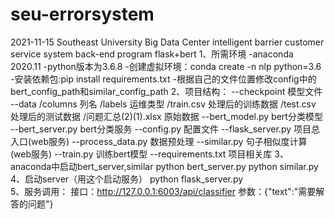 # seu-errorsystem
2021-11-15 Southeast University Big Data Center intelligent barrier customer service system back-end program      flask+bert
1、所需环境
    -anaconda 2020.11
    -python版本为3.6.8
    -创建虚拟环境：conda create -n nlp python=3.6 
    -安装依赖包:pip install requirements.txt
    -根据自己的文件位置修改config中的bert_config_path和similar_config_path
2、项目结构：
    --checkpoint
        模型文件
    --data
        /columns 列名
        /labels 运维类型
        /train.csv 处理后的训练数据
        /test.csv 处理后的测试数据
        /问题汇总(2)(1).xlsx 原始数据
    --bert_model.py bert分类模型
    --bert_server.py bert分类服务
    --config.py 配置文件
    --flask_server.py 项目总入口(web服务)
    --process_data.py 数据预处理
    --similar.py 句子相似度计算(web服务)
    --train.py 训练bert模型
    --requirements.txt 项目相关库
3、anaconda中启动bert_server,similar 
   python bert_server.py 
   python similar.py 
4、启动server（用这个启动服务）
   python flask_server.py   
5、服务调用：
    接口：http://127.0.0.1:6003/api/classifier
    参数：{"text":"需要解答的问题"}
